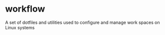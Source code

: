 # workflow
A set of dotfiles and utilities used to configure and manage work spaces on Linux systems
